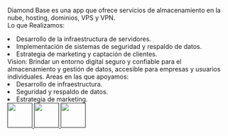 <span class="font-bold text-start text-xl">Diamond Base</span><span class="font-light text-start text-xl"> es una app que ofrece servicios de almacenamiento en la nube, hosting, dominios, VPS y VPN.
 <br> <span class="font-bold text-xl">Lo que Realizamos:</span>
</span> 
<li class="font-light text-start text-xl">Desarrollo de la infraestructura de servidores.</li><li class="font-light text-start text-xl">Implementación de sistemas de seguridad y respaldo de datos.</li><li class="font-light text-start text-xl">Estrategia de marketing y captación de clientes.</li>
<!-- VISION -->
<span class="font-semibold text-start text-xl"> Vision:</span>
<span class="font-light text-start text-xl">Brindar un entorno digital seguro y confiable para el almacenamiento y gestión de datos, accesible para empresas y usuarios individuales.</span> 
<!-- AREAS DE TRABAJO -->
<span class="font-semibold text-start text-xl"> Areas en las que apoyamos:</span>
<li class="font-light text-start text-xl">Desarrollo de infraestructura.</li><li class="font-light text-start text-xl">Seguridad y respaldo de datos.</li><li class="font-light text-start text-xl">Estrategia de marketing.</li> 
<div class="flex justify-items-center w-5/12 py-5 gap-0">
<a href=""><img src="https://xpanzion.net/assets/icon-web.png" alt=""style="width:56px; height:56px">
</a>
<a href=""><img src="https://xpanzion.net/assets/icon-ig.png" alt="" style="width:56px; height:56px">
</a>
<a href=""><img src="https://xpanzion.net/assets/icon-fb.png" alt="" style="width:56px; height:56px">
</a>
</div>